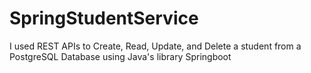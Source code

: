 # SpringStudentService
I used REST APIs to Create, Read, Update, and Delete a student from a PostgreSQL Database using Java's library Springboot
